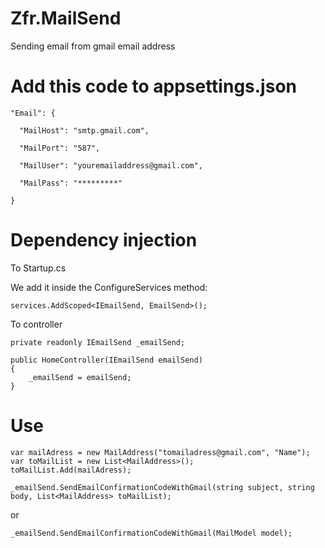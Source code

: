 # Zfr.MailSend
Sending email from gmail email address 

# Add this code to appsettings.json

    "Email": {
    
      "MailHost": "smtp.gmail.com",

      "MailPort": "587",

      "MailUser": "youremailaddress@gmail.com",

      "MailPass": "*********"
    
    }

# Dependency injection

To Startup.cs

  We add it inside the ConfigureServices method:
  
    services.AddScoped<IEmailSend, EmailSend>();
    
To controller

    private readonly IEmailSend _emailSend;
    
    public HomeController(IEmailSend emailSend)
    {            
        _emailSend = emailSend;
    }

# Use
    
    var mailAdress = new MailAddress("tomailadress@gmail.com", "Name");
    var toMailList = new List<MailAddress>();
    toMailList.Add(mailAdress);
    
    _emailSend.SendEmailConfirmationCodeWithGmail(string subject, string body, List<MailAddress> toMailList);
    
or
    
    _emailSend.SendEmailConfirmationCodeWithGmail(MailModel model);
